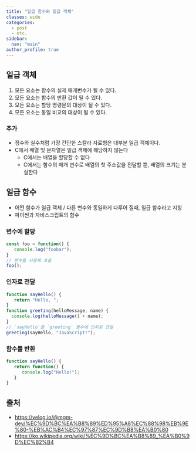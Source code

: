 ```yaml
---
title: "일급 함수와 일급 객체"
classes: wide
categories: 
  - post
  - etc.
sidebar:
  nav: "main"
author_profile: true
---
```

   
## 일급 객체 
1. 모든 요소는 함수의 실제 매개변수가 될 수 있다.
2. 모든 요소는 함수의 반환 값이 될 수 있다.
3. 모든 요소는 할당 명령문의 대상이 될 수 있다.
4. 모든 요소는 동일 비교의 대상이 될 수 있다.

### 추가
* 정수와 실수처럼 가장 간단한 스칼라 자료형은 대부분 일급 객체이다.
* C에서 배열 및 문자열은 일급 객체에 해당하지 않는다
   * C에서는 배열을 할당할 수 없다
   * C에서는 함수의 매개 변수로 배열의 첫 주소값을 전달할 뿐, 배열의 크기는 분실한다

## 일급 함수
* 어떤 함수가 일급 객체 / 다른 변수와 동일하게 다루어 질때, 일급 함수라고 지칭
* 파이썬과 자바스크립트의 함수

### 변수에 할당
```javascript
const foo = function() {
   console.log("foobar");
}
// 변수를 사용해 호출
foo();
```

### 인자로 전달
```javascript
function sayHello() {
   return "Hello, ";
}
function greeting(helloMessage, name) {
  console.log(helloMessage() + name);
}
// `sayHello`를 `greeting` 함수에 인자로 전달
greeting(sayHello, "JavaScript!");
```

### 함수를 반환
```javascript
function sayHello() {
   return function() {
      console.log("Hello!");
   }
}
```

## 출처
* <https://velog.io/@mgm-dev/%EC%9D%BC%EA%B8%89%ED%95%A8%EC%88%98%EB%9E%80-%EB%AC%B4%EC%97%87%EC%9D%B8%EA%B0%80>
* <https://ko.wikipedia.org/wiki/%EC%9D%BC%EA%B8%89_%EA%B0%9D%EC%B2%B4>